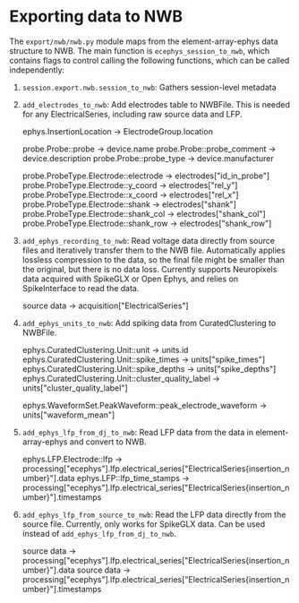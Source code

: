 # Exporting data to NWB

The `export/nwb/nwb.py` module maps from the element-array-ephys data structure to NWB.
The main function is `ecephys_session_to_nwb`, which contains flags to control calling the following functions,
which can be called independently:

1. `session.export.nwb.session_to_nwb`: Gathers session-level metadata


2. `add_electrodes_to_nwb`: Add electrodes table to NWBFile. This is needed for any ElectricalSeries, including
   raw source data and LFP.


    ephys.InsertionLocation -> ElectrodeGroup.location

    probe.Probe::probe -> device.name
    probe.Probe::probe_comment -> device.description
    probe.Probe::probe_type -> device.manufacturer

    probe.ProbeType.Electrode::electrode -> electrodes["id_in_probe"]
    probe.ProbeType.Electrode::y_coord -> electrodes["rel_y"]
    probe.ProbeType.Electrode::x_coord -> electrodes["rel_x"]
    probe.ProbeType.Electrode::shank -> electrodes["shank"]
    probe.ProbeType.Electrode::shank_col -> electrodes["shank_col"]
    probe.ProbeType.Electrode::shank_row -> electrodes["shank_row"]

3. `add_ephys_recording_to_nwb`: Read voltage data directly from source files and iteratively transfer them to the
   NWB file. Automatically applies lossless compression to the data, so the final file might be smaller than the original, but there is no
   data loss. Currently supports Neuropixels data acquired with SpikeGLX or Open Ephys, and relies on SpikeInterface to read the data.


    source data -> acquisition["ElectricalSeries"]

4. `add_ephys_units_to_nwb`: Add spiking data from CuratedClustering to NWBFile.


    ephys.CuratedClustering.Unit::unit -> units.id
    ephys.CuratedClustering.Unit::spike_times -> units["spike_times"]
    ephys.CuratedClustering.Unit::spike_depths -> units["spike_depths"]
    ephys.CuratedClustering.Unit::cluster_quality_label -> units["cluster_quality_label"]

    ephys.WaveformSet.PeakWaveform::peak_electrode_waveform -> units["waveform_mean"]

5. `add_ephys_lfp_from_dj_to_nwb`: Read LFP data from the data in element-array-ephys and convert to NWB.


    ephys.LFP.Electrode::lfp -> processing["ecephys"].lfp.electrical_series["ElectricalSeries{insertion_number}"].data
    ephys.LFP::lfp_time_stamps -> processing["ecephys"].lfp.electrical_series["ElectricalSeries{insertion_number}"].timestamps

6. `add_ephys_lfp_from_source_to_nwb`: Read the LFP data directly from the source file. Currently, only works for
   SpikeGLX data. Can be used instead of `add_ephys_lfp_from_dj_to_nwb`.


    source data -> processing["ecephys"].lfp.electrical_series["ElectricalSeries{insertion_number}"].data
    source data -> processing["ecephys"].lfp.electrical_series["ElectricalSeries{insertion_number}"].timestamps
